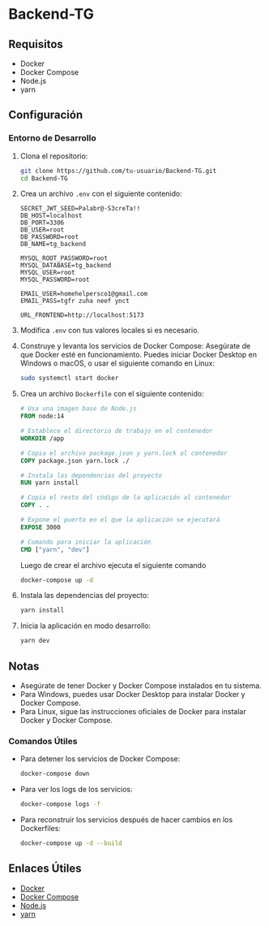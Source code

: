 # Backend-TG

## Requisitos

- Docker
- Docker Compose
- Node.js
- yarn

## Configuración

### Entorno de Desarrollo

1. Clona el repositorio:

    ```sh
    git clone https://github.com/tu-usuario/Backend-TG.git
    cd Backend-TG
    ```

2. Crea un archivo `.env` con el siguiente contenido:

    ```properties
    SECRET_JWT_SEED=Palabr@-S3creTa!!
    DB_HOST=localhost
    DB_PORT=3306
    DB_USER=root
    DB_PASSWORD=root
    DB_NAME=tg_backend

    MYSQL_ROOT_PASSWORD=root
    MYSQL_DATABASE=tg_backend
    MYSQL_USER=root
    MYSQL_PASSWORD=root

    EMAIL_USER=homehelpersco1@gmail.com
    EMAIL_PASS=tgfr zuha neef ynct

    URL_FRONTEND=http://localhost:5173
    ```

3. Modifica `.env` con tus valores locales si es necesario.

4. Construye y levanta los servicios de Docker Compose:
    Asegúrate de que Docker esté en funcionamiento. Puedes iniciar Docker Desktop en Windows o macOS, o usar el siguiente comando en Linux:

    ```sh
    sudo systemctl start docker
    ```

5. Crea un archivo `Dockerfile` con el siguiente contenido:

    ```dockerfile
    # Usa una imagen base de Node.js
    FROM node:14

    # Establece el directorio de trabajo en el contenedor
    WORKDIR /app

    # Copia el archivo package.json y yarn.lock al contenedor
    COPY package.json yarn.lock ./

    # Instala las dependencias del proyecto
    RUN yarn install

    # Copia el resto del código de la aplicación al contenedor
    COPY . .

    # Expone el puerto en el que la aplicación se ejecutará
    EXPOSE 3000

    # Comando para iniciar la aplicación
    CMD ["yarn", "dev"]
    ```

    Luego de crear el archivo ejecuta el siguiente comando

    ```sh
    docker-compose up -d
    ```

5. Instala las dependencias del proyecto:

    ```sh
    yarn install
    ```

6. Inicia la aplicación en modo desarrollo:

    ```sh
    yarn dev
    ```

## Notas

- Asegúrate de tener Docker y Docker Compose instalados en tu sistema.
- Para Windows, puedes usar Docker Desktop para instalar Docker y Docker Compose.
- Para Linux, sigue las instrucciones oficiales de Docker para instalar Docker y Docker Compose.

### Comandos Útiles

- Para detener los servicios de Docker Compose:

    ```sh
    docker-compose down
    ```

- Para ver los logs de los servicios:

    ```sh
    docker-compose logs -f
    ```

- Para reconstruir los servicios después de hacer cambios en los Dockerfiles:

    ```sh
    docker-compose up -d --build
    ```

## Enlaces Útiles

- [Docker](https://www.docker.com/)
- [Docker Compose](https://docs.docker.com/compose/)
- [Node.js](https://nodejs.org/)
- [yarn](https://yarnpkg.com/)